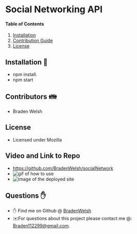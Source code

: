 # Social Networking API
#### Table of Contents
1. [Installation](#install)
2. [Contribution Guide](#contributions)
3. [License](#license)

## Installation 💾
* npm install.
* npm start

## Contributors 👪
* Braden Welsh

## License
* Licensed under Mozilla

## Video and Link to Repo
* <a href="https://github.com/BradenWelsh/socialNetwork" rel="nofollow">https://github.com/BradenWelsh/socialNetwork</a>
* <img src="#" alt="gif of how to use">
* <img src="#" alt="image of the deployed site">

## Questions ✋
* ✋ Find me on Github @ [BradenWelsh](http://github.com/BradenWelsh)
* ✉️For questions about this project please contact me @: Braden112299@gmail.com.